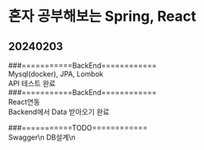 # 혼자 공부해보는 Spring, React

## 20240203
###===========BackEnd============<br/>
Mysql(docker), JPA, Lombok<br/>
API 테스트 완료<br/>
###===========BackEnd============<br/>
React연동<br/>
Backend에서 Data 받아오기 완료<br/>



###===========TODO============<br/>
Swagger\n
DB설계\n
